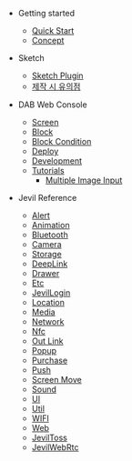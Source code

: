 - Getting started

  - [Quick Start](ko/quickstart.md)
  - [Concept](ko/quickstart2.md)

- Sketch 
  - [Sketch Plugin](ko/sketchplugin.md)
  - [제작 시 유의점](ko/sketchguide.md)

- DAB Web Console
  - [Screen](ko/screen.md)
  - [Block](ko/block.md)
  - [Block Condition](ko/block.md)
  - [Deploy](preparing.md)
  - [Development](ko/development.md)
  - [Tutorials](ko/preparing.md)
    - [Multiple Image Input](ko/preparing.md)
- Jevil Reference
  - [Alert](ko/Alert.md)
  - [Animation](ko/Animation.md)
  - [Bluetooth](ko/Bluetooth.md)
  - [Camera](ko/camera.md)
  - [Storage](ko/Data.md)
  - [DeepLink](ko/DeepLink.md)
  - [Drawer](ko/Drawer.md)
  - [Etc](ko/Etc.md)
  - [JevilLogin](ko/JevilLogin.md)
  - [Location](ko/Location.md)
  - [Media](ko/Media.md)
  - [Network](ko/Network.md)
  - [Nfc](ko/Nfc.md)
  - [Out Link](ko/OutLink.md)
  - [Popup](ko/Popup.md)
  - [Purchase](ko/Purchase.md)
  - [Push](ko/Push.md)
  - [Screen Move](ko/ScreenMove.md)
  - [Sound](ko/Sound.md)
  - [UI](ko/UI.md)
  - [Util](ko/Util.md)
  - [WIFI](ko/WIFI.md)
  - [Web](ko/Web.md)
  - [JevilToss](ko/jeviltoss.md)
  - [JevilWebRtc](ko/jevilWebRtc.md)



